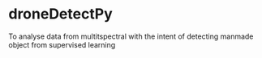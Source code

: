 # droneDetectPy
To analyse data from multitspectral with the intent of detecting manmade object from supervised learning
